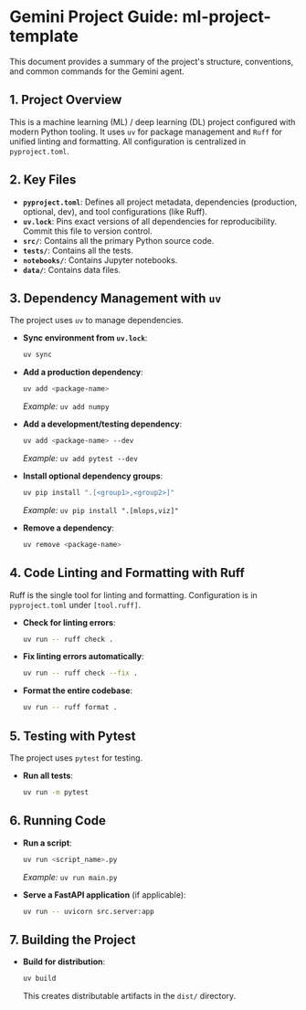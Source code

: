 # Gemini Project Guide: ml-project-template

This document provides a summary of the project's structure, conventions, and common commands for the Gemini agent.

## 1. Project Overview

This is a machine learning (ML) / deep learning (DL) project configured with modern Python tooling. It uses `uv` for package management and `Ruff` for unified linting and formatting. All configuration is centralized in `pyproject.toml`.

## 2. Key Files

- **`pyproject.toml`**: Defines all project metadata, dependencies (production, optional, dev), and tool configurations (like Ruff).
- **`uv.lock`**: Pins exact versions of all dependencies for reproducibility. Commit this file to version control.
- **`src/`**: Contains all the primary Python source code.
- **`tests/`**: Contains all the tests.
- **`notebooks/`**: Contains Jupyter notebooks.
- **`data/`**: Contains data files.

## 3. Dependency Management with `uv`

The project uses `uv` to manage dependencies.

- **Sync environment from `uv.lock`**:
  ```bash
  uv sync
  ```

- **Add a production dependency**:
  ```bash
  uv add <package-name>
  ```
  *Example:* `uv add numpy`

- **Add a development/testing dependency**:
  ```bash
  uv add <package-name> --dev
  ```
  *Example:* `uv add pytest --dev`

- **Install optional dependency groups**:
  ```bash
  uv pip install ".[<group1>,<group2>]"
  ```
  *Example:* `uv pip install ".[mlops,viz]"`

- **Remove a dependency**:
  ```bash
  uv remove <package-name>
  ```

## 4. Code Linting and Formatting with Ruff

Ruff is the single tool for linting and formatting. Configuration is in `pyproject.toml` under `[tool.ruff]`.

- **Check for linting errors**:
  ```bash
  uv run -- ruff check .
  ```

- **Fix linting errors automatically**:
  ```bash
  uv run -- ruff check --fix .
  ```

- **Format the entire codebase**:
  ```bash
  uv run -- ruff format .
  ```

## 5. Testing with Pytest

The project uses `pytest` for testing.

- **Run all tests**:
  ```bash
  uv run -m pytest
  ```

## 6. Running Code

- **Run a script**:
  ```bash
  uv run <script_name>.py
  ```
  *Example:* `uv run main.py`

- **Serve a FastAPI application** (if applicable):
  ```bash
  uv run -- uvicorn src.server:app
  ```

## 7. Building the Project

- **Build for distribution**:
  ```bash
  uv build
  ```
  This creates distributable artifacts in the `dist/` directory.
